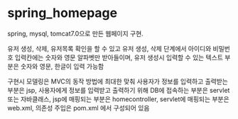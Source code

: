# spring_homepage
spring, mysql, tomcat7.0으로 만든 웹페이지 구현.

유저 생성, 삭제, 유저목록 확인을 할 수 있고
유저 생성, 삭제 단계에서 아이디와 비밀번호 입력칸에는
숫자와 영문 알파벳만 받아들이며,
유저 생성시 입력할 수 있는 텍스트 부분은 숫자와 영문, 한글이 입력 가능함

구현시 모델링은 MVC의 동작 방법에 최대한 맞춰
사용자가 정보를 입력하고 출력받는부분은 jsp,
사용자에게 정보를 입력받고 출력하기 위해 DB에 접속하는 부분은 servlet 또는 자바클래스,
jsp에 매핑되는 부분은 homecontroller,
servlet에 매핑되는 부분은 web.xml,
의존성 주입은 pom.xml 에서 구성되어 있음
